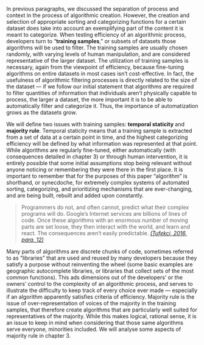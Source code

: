 In previous paragraphs, we discussed the separation of process and context in the process of algorithmic creation. However, the creation and selection of appropriate sorting and categorizing functions for a certain dataset does take into account an exemplifying part of the content it is meant to categorize. When testing efficiency of an algorithmic process, developers turn to “**training samples**,” or subsets of datasets those algorithms will be used to filter. The training samples are usually chosen randomly, with varying levels of human manipulation, and are considered representative of the larger dataset. The utilization of training samples is necessary, again from the viewpoint of efficiency, because fine-tuning algorithms on entire datasets in most cases isn’t cost-effective. In fact, the usefulness of algorithmic filtering processes is directly related to the size of the dataset — if we follow our initial statement that algorithms are required to filter quantities of information that individuals aren’t physically capable to process, the larger a dataset, the more important it is to be able to automatically filter and categorize it. Thus, the importance of automatization grows as the datasets grow.

We will define two issues with training samples: **temporal staticity** and **majority rule**. Temporal staticity means that a training sample is extracted from a set of data at a certain point in time, and the highest categorizing efficiency will be defined by what information was represented at that point. While algorithms are regularly fine-tuned, either automatically (with consequences detailed in chapter 3) or through human intervention, it is entirely possible that some initial assumptions stop being relevant without anyone noticing or remembering they were there in the first place. It is important to remember that for the purposes of this paper “algorithm” is shorthand, or synecdoche, for extremely complex systems of automated sorting, categorizing, and prioritizing mechanisms that are ever-changing, and are being built, rebuilt and added upon constantly.

> Programmers do not, and often cannot, predict what their complex programs will do. Google’s Internet services are billions of lines of code. Once these algorithms with an enormous number of moving parts are set loose, they then interact with the world, and learn and react. The consequences aren’t easily predictable. [_(Tufekci, 2016, para. 12)_](https://paperpile.com/c/BG18Wg/BnMg/?locator_label=paragraph&locator=12)

Many parts of algorithms are discrete chunks of code, sometimes referred to as “libraries” that are used and reused by many developers because they satisfy a purpose without reinventing the wheel (some basic examples are geographic autocomplete libraries, or libraries that collect sets of the most common functions). This ads dimensions out of the developers’ or the owners’ control to the complexity of an algorithmic process, and serves to illustrate the difficulty to keep track of every choice ever made — especially if an algorithm apparently satisfies criteria of efficiency. Majority rule is the issue of over-representation of voices of the majority in the training samples, that therefore create algorithms that are particularly well suited for representatives of the majority. While this makes logical, rational sense, it is an issue to keep in mind when considering that those same algorithms serve everyone, minorities included. We will analyse some aspects of majority rule in chapter 3.